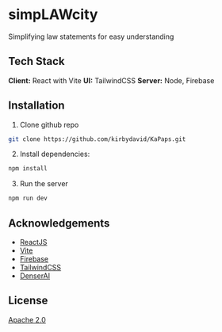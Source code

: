 # simpLAWcity

Simplifying law statements for easy understanding

## Tech Stack

**Client:** React with Vite
**UI:** TailwindCSS
**Server:** Node, Firebase

## Installation

1. Clone github repo

```bash
git clone https://github.com/kirbydavid/KaPaps.git
```

2. Install dependencies:
```bash
npm install
````

3. Run the server
```bash
npm run dev
```

## Acknowledgements

 - [ReactJS](https://react.dev)
 - [Vite](https://vite.dev/)
 - [Firebase](https://firebase.google.com/docs/)
 - [TailwindCSS](https://tailwindcss.com/)
 - [DenserAI](https://denser.ai/)

## License

[Apache 2.0](https://choosealicense.com/licenses/apache-2.0/)

